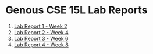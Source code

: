 # Genous CSE 15L Lab Reports

1. [Lab Report 1 - Week 2](https://sgjr247.github.io/cse15l-lab-reports/lab-report-1-week-2.html)
2. [Lab Report 2 - Week 4](https://sgjr247.github.io/cse15l-lab-reports/lab-report-2-week-4.html)
3. [Lab Report 3 - Week 6](https://sgjr247.github.io/cse15l-lab-reports/lab-report-3-week-6.html)
4. [Lab Report 4 - Week 8](https://sgjr247.github.io/cse15l-lab-reports/lab-report-4-week-8.html)

